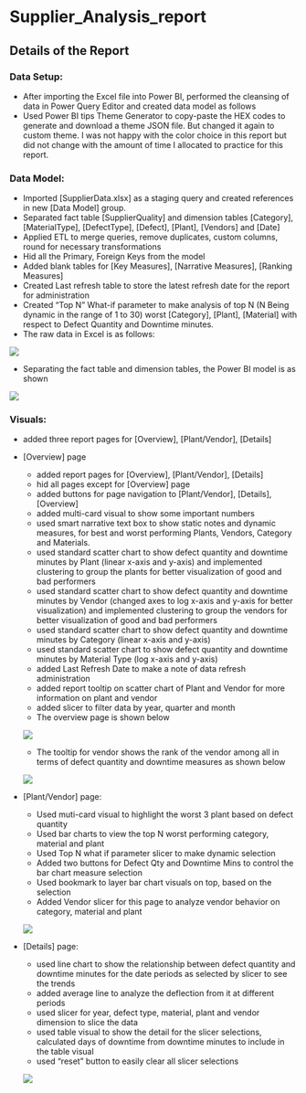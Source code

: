 # Supplier_Analysis_report

## Details of the Report
### Data Setup:
  *	After importing the Excel file into Power BI, performed the cleansing of data in Power Query Editor and created data model as follows
  *	Used Power BI tips Theme Generator to copy-paste the HEX codes to generate and download a theme JSON file. But changed it again to custom theme. I was not happy with the color choice in this report but did not change with the amount of time I allocated to practice for this report. 


### Data Model:
  *	Imported [SupplierData.xlsx] as a staging query and created references in new [Data Model] group.
  *	Separated fact table [SupplierQuality] and dimension tables [Category], [MaterialType], [DefectType], [Defect], [Plant], [Vendors] and [Date]
  *	Applied ETL to merge queries, remove duplicates, custom columns, round for necessary transformations
  *	Hid all the Primary, Foreign Keys from the model
  *	Added blank tables for [Key Measures], [Narrative Measures], [Ranking Measures]
  *	Created Last refresh table to store the latest refresh date for the report for administration
  *	Created “Top N” What-if parameter to make analysis of top N (N Being dynamic in the range of 1 to 30) worst [Category], [Plant], [Material] with respect to Defect Quantity and Downtime minutes.
  *	The raw data in Excel is as follows:
  
  ![](https://github.com/nancy-gl/Supplier_Analysis_report/blob/main/images/Excel%20Raw.png)
  
  * Separating the fact table and dimension tables, the Power BI model is as shown
  
  ![](https://github.com/nancy-gl/Supplier_Analysis_report/blob/main/images/Data%20Model.png)
  
### Visuals:
  *	added three report pages for [Overview], [Plant/Vendor], [Details]
  *	[Overview] page
      *	added report pages for [Overview], [Plant/Vendor], [Details]
      *	hid all pages except for [Overview] page 
      *	added buttons for page navigation to [Plant/Vendor], [Details], [Overview]
      *	added multi-card visual to show some important numbers
      *	used smart narrative text box to show static notes and dynamic measures, for best and worst performing Plants, Vendors, Category and Materials.
      *	used standard scatter chart to show defect quantity and downtime minutes by Plant (linear x-axis and y-axis) and implemented clustering to group the plants for better visualization of good and bad performers
      *	used standard scatter chart to show defect quantity and downtime minutes by Vendor (changed axes to log x-axis and y-axis for better visualization) and implemented clustering to group the vendors for better visualization of good and bad performers
      *	used standard scatter chart to show defect quantity and downtime minutes by Category (linear x-axis and y-axis)
      *	used standard scatter chart to show defect quantity and downtime minutes by Material Type (log x-axis and y-axis)
      *	added Last Refresh Date to make a note of data refresh administration
      *	added report tooltip on scatter chart of Plant and Vendor for more information on plant and vendor
      *	added slicer to filter data by year, quarter and month
      *	The overview page is shown below
      
      ![](https://github.com/nancy-gl/Supplier_Analysis_report/blob/main/images/Overview.png)
      
      * The tooltip for vendor shows the rank of the vendor among all in terms of defect quantity and downtime measures as shown below

      ![](https://github.com/nancy-gl/Supplier_Analysis_report/blob/main/images/Overview%20Tooltip.png)
  
  * [Plant/Vendor] page:
      * Used muti-card visual to highlight the worst 3 plant based on defect quantity
      *	Used bar charts to view the top N worst performing category, material and plant
      *	Used Top N what if parameter slicer to make dynamic selection 
      *	Added two buttons for Defect Qty and Downtime Mins to control the bar chart measure selection
      *	Used bookmark to layer bar chart visuals on top, based on the selection
      *	Added Vendor slicer for this page to analyze vendor behavior on category, material and plant
      
      ![](https://github.com/nancy-gl/Supplier_Analysis_report/blob/main/images/Plants.png)

  *	[Details] page:
      *	used line chart to show the relationship between defect quantity and downtime minutes for the date periods as selected by slicer to see the trends
      *	added average line to analyze the deflection from it at different periods
      *	used slicer for year, defect type, material, plant and vendor dimension to slice the data
      *	used table visual to show the detail for the slicer selections, calculated days of downtime from downtime minutes to include in the table visual 
      *	used “reset” button to easily clear all slicer selections

      ![](https://github.com/nancy-gl/Supplier_Analysis_report/blob/main/images/Detail.png)

